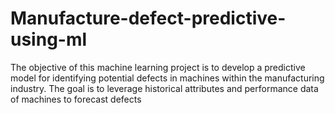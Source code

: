 # Manufacture-defect-predictive-using-ml
The objective of this machine learning project is to develop a predictive model for identifying potential defects in machines within the manufacturing industry. The goal is to leverage historical attributes and performance data of machines to forecast defects
